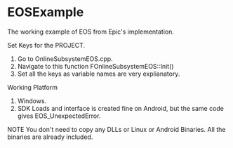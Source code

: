 # EOSExample
The working example of EOS from Epic's implementation.

Set Keys for the PROJECT.
1. Go to OnlineSubsystemEOS.cpp.
2. Navigate to this function FOnlineSubsystemEOS::Init()
3. Set all the keys as variable names are very explianatory.

Working Platform
1. Windows.
2. SDK Loads and interface is created fine on Android, but the same code gives EOS_UnexpectedError.

NOTE
You don't need to copy any DLLs or Linux or Android Binaries. All the binaries are already included.


